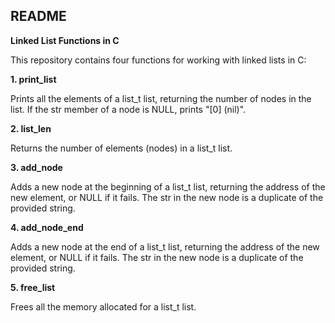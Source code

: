 ## README

**Linked List Functions in C**

This repository contains four functions for working with linked lists in C:

**1. print_list**

Prints all the elements of a list_t list, returning the number of nodes in the list. If the str member of a node is NULL, prints "[0] (nil)".

**2. list_len**

Returns the number of elements (nodes) in a list_t list.

**3. add_node**

Adds a new node at the beginning of a list_t list, returning the address of the new element, or NULL if it fails. The str in the new node is a duplicate of the provided string.

**4. add_node_end**

Adds a new node at the end of a list_t list, returning the address of the new element, or NULL if it fails. The str in the new node is a duplicate of the provided string.

**5. free_list**

Frees all the memory allocated for a list_t list.

